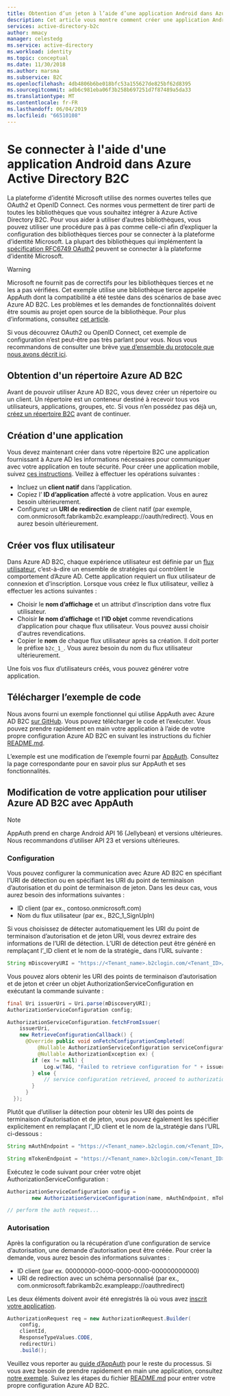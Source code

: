 ```yaml
---
title: Obtention d’un jeton à l’aide d’une application Android dans Azure Active Directory B2C | Microsoft Docs
description: Cet article vous montre comment créer une application Android qui utilise AppAuth avec Azure Active Directory B2C pour gérer les identités utilisateur et authentifier les utilisateurs.
services: active-directory-b2c
author: mmacy
manager: celestedg
ms.service: active-directory
ms.workload: identity
ms.topic: conceptual
ms.date: 11/30/2018
ms.author: marsma
ms.subservice: B2C
ms.openlocfilehash: 4db4806b6be018bfc53a155627de825bf62d8395
ms.sourcegitcommit: adb6c981eba06f3b258b697251d7f87489a5da33
ms.translationtype: MT
ms.contentlocale: fr-FR
ms.lasthandoff: 06/04/2019
ms.locfileid: "66510108"
---
```

# <a name="sign-in-using-an-android-application-in-azure-active-directory-b2c"></a>Se connecter à l'aide d'une application Android dans Azure Active Directory B2C

La plateforme d’identité Microsoft utilise des normes ouvertes telles que OAuth2 et OpenID Connect. Ces normes vous permettent de tirer parti de toutes les bibliothèques que vous souhaitez intégrer à Azure Active Directory B2C. Pour vous aider à utiliser d’autres bibliothèques, vous pouvez utiliser une procédure pas à pas comme celle-ci afin d’expliquer la configuration des bibliothèques tierces pour se connecter à la plateforme d’identité Microsoft. La plupart des bibliothèques qui implémentent la [spécification RFC6749 OAuth2](https://tools.ietf.org/html/rfc6749) peuvent se connecter à la plateforme d’identité Microsoft.

> [!WARNING]
> Microsoft ne fournit pas de correctifs pour les bibliothèques tierces et ne les a pas vérifiées. Cet exemple utilise une bibliothèque tierce appelée AppAuth dont la compatibilité a été testée dans des scénarios de base avec Azure AD B2C. Les problèmes et les demandes de fonctionnalités doivent être soumis au projet open source de la bibliothèque. Pour plus d’informations, consultez [cet article](https://docs.microsoft.com/azure/active-directory/develop/active-directory-v2-libraries).  
>
>

Si vous découvrez OAuth2 ou OpenID Connect, cet exemple de configuration n’est peut-être pas très parlant pour vous. Nous vous recommandons de consulter une brève [vue d’ensemble du protocole que nous avons décrit ici](active-directory-b2c-reference-protocols.md).

## <a name="get-an-azure-ad-b2c-directory"></a>Obtention d'un répertoire Azure AD B2C

Avant de pouvoir utiliser Azure AD B2C, vous devez créer un répertoire ou un client. Un répertoire est un conteneur destiné à recevoir tous vos utilisateurs, applications, groupes, etc. Si vous n’en possédez pas déjà un, [créez un répertoire B2C](tutorial-create-tenant.md) avant de continuer.

## <a name="create-an-application"></a>Création d'une application

Vous devez maintenant créer dans votre répertoire B2C une application fournissant à Azure AD les informations nécessaires pour communiquer avec votre application en toute sécurité. Pour créer une application mobile, suivez [ces instructions](active-directory-b2c-app-registration.md). Veillez à effectuer les opérations suivantes :

* Incluez un **client natif** dans l’application.
* Copiez l’ **ID d’application** affecté à votre application. Vous en aurez besoin ultérieurement.
* Configurez un **URI de redirection** de client natif (par exemple, com.onmicrosoft.fabrikamb2c.exampleapp://oauth/redirect). Vous en aurez besoin ultérieurement.

## <a name="create-your-user-flows"></a>Créer vos flux utilisateur

Dans Azure AD B2C, chaque expérience utilisateur est définie par un [flux utilisateur](active-directory-b2c-reference-policies.md), c’est-à-dire un ensemble de stratégies qui contrôlent le comportement d’Azure AD. Cette application requiert un flux utilisateur de connexion et d'inscription. Lorsque vous créez le flux utilisateur, veillez à effectuer les actions suivantes :

* Choisir le **nom d’affichage** et un attribut d’inscription dans votre flux utilisateur.
* Choisir **le nom d’affichage** et **l’ID objet** comme revendications d’application pour chaque flux utilisateur. Vous pouvez aussi choisir d'autres revendications.
* Copier le **nom** de chaque flux utilisateur après sa création. Il doit porter le préfixe `b2c_1_`.  Vous aurez besoin du nom du flux utilisateur ultérieurement.

Une fois vos flux d’utilisateurs créés, vous pouvez générer votre application.

## <a name="download-the-sample-code"></a>Télécharger l’exemple de code

Nous avons fourni un exemple fonctionnel qui utilise AppAuth avec Azure AD B2C [sur GitHub](https://github.com/Azure-Samples/active-directory-android-native-appauth-b2c). Vous pouvez télécharger le code et l’exécuter. Vous pouvez prendre rapidement en main votre application à l’aide de votre propre configuration Azure AD B2C en suivant les instructions du fichier [README.md](https://github.com/Azure-Samples/active-directory-android-native-appauth-b2c/blob/master/README.md).

L’exemple est une modification de l’exemple fourni par [AppAuth](https://openid.github.io/AppAuth-Android/). Consultez la page correspondante pour en savoir plus sur AppAuth et ses fonctionnalités.

## <a name="modifying-your-app-to-use-azure-ad-b2c-with-appauth"></a>Modification de votre application pour utiliser Azure AD B2C avec AppAuth

> [!NOTE]
> AppAuth prend en charge Android API 16 (Jellybean) et versions ultérieures. Nous recommandons d’utiliser API 23 et versions ultérieures.
>

### <a name="configuration"></a>Configuration

Vous pouvez configurer la communication avec Azure AD B2C en spécifiant l’URI de détection ou en spécifiant les URI du point de terminaison d’autorisation et du point de terminaison de jeton. Dans les deux cas, vous aurez besoin des informations suivantes :

* ID client (par ex., contoso.onmicrosoft.com)
* Nom du flux utilisateur (par ex., B2C\_1\_SignUpIn)

Si vous choisissez de détecter automatiquement les URI du point de terminaison d’autorisation et de jeton URI, vous devrez extraire des informations de l’URI de détection. L’URI de détection peut être généré en remplaçant l’\_ID client et le nom de la stratégie\_ dans l’URL suivante :

```java
String mDiscoveryURI = "https://<Tenant_name>.b2clogin.com/<Tenant_ID>/v2.0/.well-known/openid-configuration?p=<Policy_Name>";
```

Vous pouvez alors obtenir les URI des points de terminaison d’autorisation et de jeton et créer un objet AuthorizationServiceConfiguration en exécutant la commande suivante :

```java
final Uri issuerUri = Uri.parse(mDiscoveryURI);
AuthorizationServiceConfiguration config;

AuthorizationServiceConfiguration.fetchFromIssuer(
    issuerUri,
    new RetrieveConfigurationCallback() {
      @Override public void onFetchConfigurationCompleted(
          @Nullable AuthorizationServiceConfiguration serviceConfiguration,
          @Nullable AuthorizationException ex) {
        if (ex != null) {
            Log.w(TAG, "Failed to retrieve configuration for " + issuerUri, ex);
        } else {
            // service configuration retrieved, proceed to authorization...
        }
      }
  });
```

Plutôt que d’utiliser la détection pour obtenir les URI des points de terminaison d’autorisation et de jeton, vous pouvez également les spécifier explicitement en remplaçant l’\_ID client et le nom de la\_stratégie dans l’URL ci-dessous :

```java
String mAuthEndpoint = "https://<Tenant_name>.b2clogin.com/<Tenant_ID>/oauth2/v2.0/authorize?p=<Policy_Name>";

String mTokenEndpoint = "https://<Tenant_name>.b2clogin.com/<Tenant_ID>/oauth2/v2.0/token?p=<Policy_Name>";
```

Exécutez le code suivant pour créer votre objet AuthorizationServiceConfiguration :

```java
AuthorizationServiceConfiguration config =
        new AuthorizationServiceConfiguration(name, mAuthEndpoint, mTokenEndpoint);

// perform the auth request...
```

### <a name="authorizing"></a>Autorisation

Après la configuration ou la récupération d’une configuration de service d’autorisation, une demande d’autorisation peut être créée. Pour créer la demande, vous aurez besoin des informations suivantes :

* ID client (par ex. 00000000-0000-0000-0000-000000000000)
* URI de redirection avec un schéma personnalisé (par ex., com.onmicrosoft.fabrikamb2c.exampleapp://oauthredirect)

Les deux éléments doivent avoir été enregistrés là où vous avez [inscrit votre application](#create-an-application).

```java
AuthorizationRequest req = new AuthorizationRequest.Builder(
    config,
    clientId,
    ResponseTypeValues.CODE,
    redirectUri)
    .build();
```

Veuillez vous reporter au [guide d’AppAuth](https://openid.github.io/AppAuth-Android/) pour le reste du processus. Si vous avez besoin de prendre rapidement en main une application, consultez [notre exemple](https://github.com/Azure-Samples/active-directory-android-native-appauth-b2c). Suivez les étapes du fichier [README.md](https://github.com/Azure-Samples/active-directory-android-native-appauth-b2c/blob/master/README.md) pour entrer votre propre configuration Azure AD B2C.

